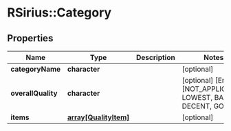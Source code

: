 # RSirius::Category


## Properties
Name | Type | Description | Notes
------------ | ------------- | ------------- | -------------
**categoryName** | **character** |  | [optional] 
**overallQuality** | **character** |  | [optional] [Enum: [NOT_APPLICABLE, LOWEST, BAD, DECENT, GOOD]] 
**items** | [**array[QualityItem]**](QualityItem.md) |  | [optional] 



